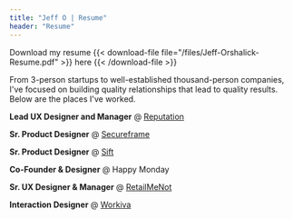 ```yaml
---
title: "Jeff O | Resume"
header: "Resume"
---
```

Download my resume
{{< download-file file="/files/Jeff-Orshalick-Resume.pdf" >}}
    here
{{< /download-file >}}

From 3-person startups to well-established thousand-person companies, I've focused on building quality relationships that lead to quality results. Below are the places I've worked.

**Lead UX Designer and Manager** @ [Reputation](https://www.reputation.com)

**Sr. Product Designer** @ [Secureframe](https://www.secureframe.com)

**Sr. Product Designer** @ [Sift](https://www.sift.com)

**Co-Founder & Designer** @ Happy Monday

**Sr. UX Designer & Manager** @ [RetailMeNot](https://www.retailmenot.com)

**Interaction Designer** @ [Workiva](https://www.workiva.com)